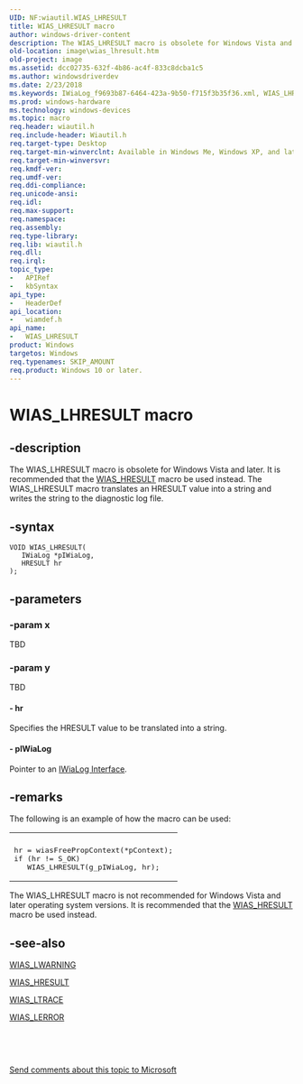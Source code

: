 ```yaml
---
UID: NF:wiautil.WIAS_LHRESULT
title: WIAS_LHRESULT macro
author: windows-driver-content
description: The WIAS_LHRESULT macro is obsolete for Windows Vista and later. It is recommended that the WIAS_HRESULT macro be used instead. The WIAS_LHRESULT macro translates an HRESULT value into a string and writes the string to the diagnostic log file.
old-location: image\wias_lhresult.htm
old-project: image
ms.assetid: dcc02735-632f-4b86-ac4f-833c8dcba1c5
ms.author: windowsdriverdev
ms.date: 2/23/2018
ms.keywords: IWiaLog_f9693b87-6464-423a-9b50-f715f3b35f36.xml, WIAS_LHRESULT, WIAS_LHRESULT macro [Imaging Devices], image.wias_lhresult, wiamdef/WIAS_LHRESULT
ms.prod: windows-hardware
ms.technology: windows-devices
ms.topic: macro
req.header: wiautil.h
req.include-header: Wiautil.h
req.target-type: Desktop
req.target-min-winverclnt: Available in Windows Me, Windows XP, and later. Obsolete for Windows Vista and later. Use WIAS_HRESULT instead.
req.target-min-winversvr: 
req.kmdf-ver: 
req.umdf-ver: 
req.ddi-compliance: 
req.unicode-ansi: 
req.idl: 
req.max-support: 
req.namespace: 
req.assembly: 
req.type-library: 
req.lib: wiautil.h
req.dll: 
req.irql: 
topic_type:
-	APIRef
-	kbSyntax
api_type:
-	HeaderDef
api_location:
-	wiamdef.h
api_name:
-	WIAS_LHRESULT
product: Windows
targetos: Windows
req.typenames: SKIP_AMOUNT
req.product: Windows 10 or later.
---
```


# WIAS_LHRESULT macro


## -description


The WIAS_LHRESULT macro is obsolete for Windows Vista and later. It is recommended that the <a href="..\wiautil\nf-wiautil-wias_hresult.md">WIAS_HRESULT</a> macro be used instead. The WIAS_LHRESULT macro translates an HRESULT value into a string and writes the string to the diagnostic log file.


## -syntax


````
VOID WIAS_LHRESULT(
   IWiaLog *pIWiaLog,
   HRESULT hr
);
````


## -parameters




### -param x

TBD


### -param y

TBD






#### - hr

Specifies the HRESULT value to be translated into a string.


#### - pIWiaLog

Pointer to an <a href="..\wia_lh\nn-wia_lh-iwialog.md">IWiaLog Interface</a>.


## -remarks



The following is an example of how the macro can be used:

<div class="code"><span codelanguage=""><table>
<tr>
<th></th>
</tr>
<tr>
<td>
<pre>hr = wiasFreePropContext(*pContext);
if (hr != S_OK)
   WIAS_LHRESULT(g_pIWiaLog, hr);</pre>
</td>
</tr>
</table></span></div>
The WIAS_LHRESULT macro is not recommended for Windows Vista and later operating system versions. It is recommended that the <a href="..\wiautil\nf-wiautil-wias_hresult.md">WIAS_HRESULT</a> macro be used instead. 




## -see-also

<a href="..\wiautil\nf-wiautil-wias_lwarning.md">WIAS_LWARNING</a>



<a href="..\wiautil\nf-wiautil-wias_hresult.md">WIAS_HRESULT</a>



<a href="..\wiautil\nf-wiautil-wias_ltrace.md">WIAS_LTRACE</a>



<a href="..\wiautil\nf-wiautil-wias_lerror.md">WIAS_LERROR</a>



 

 

<a href="mailto:wsddocfb@microsoft.com?subject=Documentation%20feedback [image\image]:%20WIAS_LHRESULT macro%20 RELEASE:%20(2/23/2018)&amp;body=%0A%0APRIVACY STATEMENT%0A%0AWe use your feedback to improve the documentation. We don't use your email address for any other purpose, and we'll remove your email address from our system after the issue that you're reporting is fixed. While we're working to fix this issue, we might send you an email message to ask for more info. Later, we might also send you an email message to let you know that we've addressed your feedback.%0A%0AFor more info about Microsoft's privacy policy, see http://privacy.microsoft.com/en-us/default.aspx." title="Send comments about this topic to Microsoft">Send comments about this topic to Microsoft</a>

